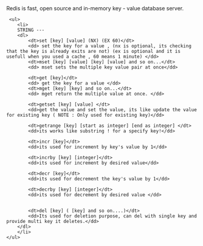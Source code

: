 <!-- Redis -->


<html>
<body>
    <div>
        Redis is fast, open source and in-memory key - value database server.
    <div>

     <ul> 
        <li>
        STRING ---
        <dl>
            <dt>set [key] [value] (NX) (EX 60)</dt>
            <dd> set the key for a value , (nx is optional, its checking that the key is already exits are not) (ex is optional and it is usefull when you used a cache , 60 means 1 minute) </dd>
            <dt>mset [key] [value] [key] [value] and so on...</dt>
            <dd> mset sets the multiple key value pair at once</dd>

            <dt>get [key]</dt>
            <dd> get the key for a value </dd>
            <dt>mget [key] [key] and so on...</dt>
            <dd> mget return the multiple value at once. </dd>

            <dt>getset [key] [value] </dt>
            <dd>get the value and set the value, its like update the value for existing key ( NOTE : Only used for existing key)</dd>

            <dt>getrange [key] [start as integer] [end as integer] </dt>
            <dd>its works like substring ! for a specify key!</dd>

            <dt>incr [key]</dt>
            <dd>its used for increment by key's value by 1</dd>

            <dt>incrby [key] [integer]</dt>
            <dd>its used for increment by desired value</dd>

            <dt>decr [key]</dt>
            <dd>its used for decrement the key's value by 1</dd>

            <dt>decrby [key] [integer]</dt>
            <dd>its used for decrement by desired value </dd>


            <dt>del [key] ( [key] and so on....)</dt>
            <dd>Its used for deletion purpose, can del with single key and provide multi key it deletes.</dd>
        </dl>
        </li>
    </ul>
</body>
</html>